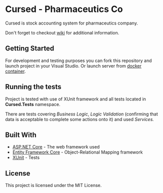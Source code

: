 # Cursed - Pharmaceutics Co

Cursed is stock accounting system for pharmaceutics company.

Don't forget to checkout [wiki](https://github.com/42ama/Cursed/wiki) for additional information.

## Getting Started

For development and testing purposes you can fork this repository and launch project in your Visual Studio. Or launch server from [docker container](https://hub.docker.com/repository/docker/42ama/cursed/).

## Running the tests

Project is tested with use of XUnit framework and all tests located in **Cursed.Tests** namespace.

There are tests covering *Business Logic*, *Logic Validation* (confirming that data is acceptable to complete some actions onto it) and used *Services.*

## Built With

* [ASP.NET Core](https://github.com/dotnet/aspnetcore) - The web framework used
* [Entity Framework Core](https://github.com/dotnet/efcore) - Object-Relational Mapping framework
* [XUnit](https://xunit.net/) - Tests


## License

This project is licensed under the MIT License.
